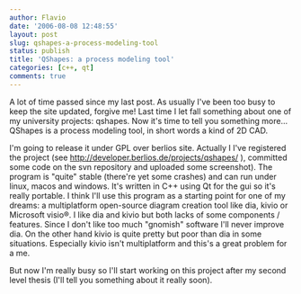 ```yaml
---
author: Flavio
date: '2006-08-08 12:48:55'
layout: post
slug: qshapes-a-process-modeling-tool
status: publish
title: 'QShapes: a process modeling tool'
categories: [c++, qt]
comments: true
---
```


A lot of time passed since my last post. As usually I've been too busy to keep
the site updated, forgive me! Last time I let fall something about one of my
university projects: qshapes.  Now it's time to tell you something more...
QShapes is a process modeling tool, in short words a kind of 2D CAD.

I'm going to release it under GPL over berlios site. Actually I I've
registered the project (see http://developer.berlios.de/projects/qshapes/ ),
committed some code on the svn repository and uploaded some screenshot). The
program is "quite" stable (there're yet some crashes) and can run under linux,
macos and windows. It's written in C++ using Qt for the gui so it's really
portable. I think I'll use this program as a starting point for one of my
dreams: a multiplatform open-source diagram creation tool like dia, kivio or
Microsoft visio®. I like dia and kivio but both lacks of some components /
features. Since I don't like too much "gnomish" software I'll never improve
dia. On the other hand kivio is quite pretty but poor than dia in some
situations. Especially kivio isn't multiplatform and this's a great problem
for a me.

But now I'm really busy so I'll start working on this project after my second
level thesis (I'll tell you something about it really soon).

